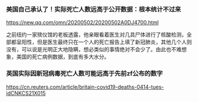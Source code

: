 ### 美国自己承认了！实际死亡人数远高于公开数据：根本统计不过来
https://new.qq.com/omn/20200502/20200502A0DJ4700.html

之前纽约一家殡仪馆的老板透露，他亲眼看着医生对几具尸体进行了核酸检测，全部都呈阳性，但是医生最终只在一个人的死亡报告上填了新冠肺炎，其他几个人则没有，可以说是光明正大地隐瞒，想必类似的事情绝对不会少了。由此也不难想象，美国的死亡病例数据，到底有多大水分。

### 英国实际因新冠病毒死亡人数可能远高于先前zf公布的数字
https://cn.reuters.com/article/britain-covid19-deaths-0414-tues-idCNKCS21X015
